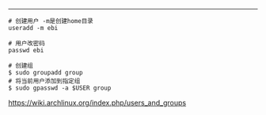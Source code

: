 

---




```
# 创建用户 -m是创建home目录
useradd -m ebi

# 用户改密码
passwd ebi

# 创建组
$ sudo groupadd group
# 将当前用户添加到指定组
$ sudo gpasswd -a $USER group
```

<https://wiki.archlinux.org/index.php/users_and_groups>